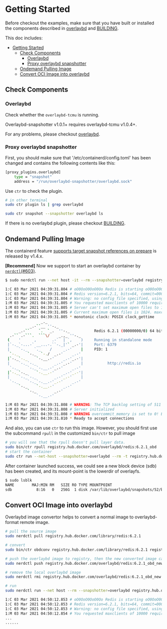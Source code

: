 # Getting Started

Before checkout the examples, make sure that you have built or installed the components described in [overlaybd](https://github.com/containerd/overlaybd/blob/main/README.md) and [BUILDING](BUILDING.md).

This doc includes:

- [Getting Started](#getting-started)
  - [Check Components](#check-components)
    - [Overlaybd](#overlaybd)
    - [Proxy overlaybd snapshotter](#proxy-overlaybd-snapshotter)
  - [Ondemand Pulling Image](#ondemand-pulling-image)
  - [Convert OCI Image into overlaybd](#convert-oci-image-into-overlaybd)

## Check Components

### Overlaybd

Check whether the `overlaybd-tcmu` is running.

Overlaybd-snapshotter v1.0.1+ requires overlaybd-tcmu v1.0.4+.

For any problems, please checkout [overlaybd](https://github.com/containerd/overlaybd).

### Proxy overlaybd snapshotter

First, you should make sure that '/etc/containerd/config.toml' has been changed and contains the following contents like this:

```bash
[proxy_plugins.overlaybd]
    type = "snapshot"
    address = "/run/overlaybd-snapshotter/overlaybd.sock"
```

Use `ctr` to check the plugin.

```bash
# in other terminal
sudo ctr plugin ls | grep overlaybd

sudo ctr snapshot --snapshotter overlaybd ls
```

If there is no overlaybd plugin, please checkout [BUILDING](BUILDING.md).

## Ondemand Pulling Image

The containerd feature [supports target snapshot references on prepare](https://github.com/containerd/containerd/pull/3793) is released by v1.4.x.

__[Recommend]__ Now we support to start an overlaybd container by [`nerdctl`](https://github.com/containerd/nerdctl)[(#603)](https://github.com/containerd/nerdctl/pull/603).

```bash
$ sudo nerdctl run --net host -it --rm --snapshotter=overlaybd registry.hub.docker.com/overlaybd/redis:6.2.1_obd

1:C 03 Mar 2021 04:39:31.804 # oO0OoO0OoO0Oo Redis is starting oO0OoO0OoO0Oo
1:C 03 Mar 2021 04:39:31.804 # Redis version=6.2.1, bits=64, commit=00000000, modified=0, pid=1, just started
1:C 03 Mar 2021 04:39:31.804 # Warning: no config file specified, using the default config. In order to specify a config file use redis-server /path/to/redis.conf
1:M 03 Mar 2021 04:39:31.805 # You requested maxclients of 10000 requiring at least 10032 max file descriptors.
1:M 03 Mar 2021 04:39:31.805 # Server can't set maximum open files to 10032 because of OS error: Operation not permitted.
1:M 03 Mar 2021 04:39:31.805 # Current maximum open files is 1024. maxclients has been reduced to 992 to compensate for low ulimit. If you need higher maxclients increase 'ulimit -n'.
1:M 03 Mar 2021 04:39:31.805 * monotonic clock: POSIX clock_gettime
                _._
           _.-``__ ''-._
      _.-``    `.  `_.  ''-._           Redis 6.2.1 (00000000/0) 64 bit
  .-`` .-```.  ```\/    _.,_ ''-._
 (    '      ,       .-`  | `,    )     Running in standalone mode
 |`-._`-...-` __...-.``-._|'` _.-'|     Port: 6379
 |    `-._   `._    /     _.-'    |     PID: 1
  `-._    `-._  `-./  _.-'    _.-'
 |`-._`-._    `-.__.-'    _.-'_.-'|
 |    `-._`-._        _.-'_.-'    |           http://redis.io
  `-._    `-._`-.__.-'_.-'    _.-'
 |`-._`-._    `-.__.-'    _.-'_.-'|
 |    `-._`-._        _.-'_.-'    |
  `-._    `-._`-.__.-'_.-'    _.-'
      `-._    `-.__.-'    _.-'
          `-._        _.-'
              `-.__.-'

1:M 03 Mar 2021 04:39:31.808 # WARNING: The TCP backlog setting of 511 cannot be enforced because /proc/sys/net/core/somaxconn is set to the lower value of 128.
1:M 03 Mar 2021 04:39:31.808 # Server initialized
1:M 03 Mar 2021 04:39:31.808 # WARNING overcommit_memory is set to 0! Background save may fail under low memory condition. To fix this issue add 'vm.overcommit_memory = 1' to /etc/sysctl.conf and then reboot or run the command 'sysctl vm.overcommit_memory=1' for this to take effect.
1:M 03 Mar 2021 04:39:31.810 * Ready to accept connections
```

And also, you can use `ctr` to run this image. However, you should first use the subcommand `rpull` in the customized `bin/ctr` to pull image
```bash
# you will see that the rpull doesn't pull layer data.
sudo bin/ctr rpull registry.hub.docker.com/overlaybd/redis:6.2.1_obd
# start the container
sudo ctr run --net-host --snapshotter=overlaybd --rm -t registry.hub.docker.com/overlaybd/redis:6.2.1_obd demo
```

After container launched success, we could see a new block device (sdb) has been created, and its mount-point is the lowerdir of overlayfs.
```bash
$ sudo lsblk
NAME        MAJ:MIN RM   SIZE RO TYPE MOUNTPOINT
sdb           8:16   0   256G  1 disk /var/lib/overlaybd/snapshots/52/block/mountpoint
```


## Convert OCI Image into overlaybd

Overlaybd image convertor helps to convert a normal image to overlaybd-format remote image.

```bash
# pull the source image
sudo nerdctl pull registry.hub.docker.com/library/redis:6.2.1

# convert
sudo bin/ctr obdconv registry.hub.docker.com/library/redis:6.2.1 registry.hub.docker.com/overlaybd/redis:6.2.1_obd_new

# push the overlaybd image to registry, then the new converted image can be used as a remote image
sudo nerdctl push registry.hub.docker.com/overlaybd/redis:6.2.1_obd_new

# remove the local overlaybd image
sudo nerdctl rmi registry.hub.docker.com/overlaybd/redis:6.2.1_obd_new

# run
sudo nerdctl run --net host --rm --snapshotter=overlaybd registry.hub.docker.com/overlaybd/redis:6.2.1_obd_new

1:C 03 Mar 2021 04:50:12.853 # oO0OoO0OoO0Oo Redis is starting oO0OoO0OoO0Oo
1:C 03 Mar 2021 04:50:12.853 # Redis version=6.2.1, bits=64, commit=00000000, modified=0, pid=1, just started
1:C 03 Mar 2021 04:50:12.853 # Warning: no config file specified, using the default config. In order to specify a config file use redis-server /path/to/redis.conf
1:M 03 Mar 2021 04:50:12.854 # You requested maxclients of 10000 requiring at least 10032 max file descriptors.
...
......
```